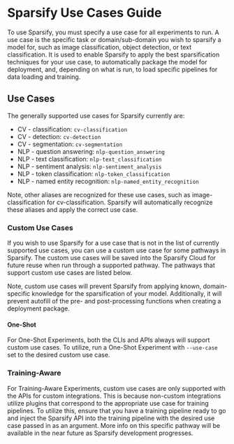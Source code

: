 <!--
Copyright (c) 2021 - present / Neuralmagic, Inc. All Rights Reserved.

Licensed under the Apache License, Version 2.0 (the "License");
you may not use this file except in compliance with the License.
You may obtain a copy of the License at

   http://www.apache.org/licenses/LICENSE-2.0

Unless required by applicable law or agreed to in writing,
software distributed under the License is distributed on an "AS IS" BASIS,
WITHOUT WARRANTIES OR CONDITIONS OF ANY KIND, either express or implied.
See the License for the specific language governing permissions and
limitations under the License.
-->

# Sparsify Use Cases Guide

To use Sparsify, you must specify a use case for all experiments to run.
A use case is the specific task or domain/sub-domain you wish to sparsify a model for, such as image classification, object detection, or text classification.
It is used to enable Sparsify to apply the best sparsification techniques for your use case, to automatically package the model for deployment, and, depending on what is run, to load specific pipelines for data loading and training.

## Use Cases

The generally supported use cases for Sparsify currently are:
- CV - classification: `cv-classification`
- CV - detection: `cv-detection`
- CV - segmentation: `cv-segmentation`
- NLP - question answering: `nlp-question_answering`
- NLP - text classification: `nlp-text_classification`
- NLP - sentiment analysis: `nlp-sentiment_analysis`
- NLP - token classification: `nlp-token_classification`
- NLP - named entity recognition: `nlp-named_entity_recognition`

Note, other aliases are recognized for these use cases, such as image-classification for cv-classification.
Sparsify will automatically recognize these aliases and apply the correct use case.

### Custom Use Cases

If you wish to use Sparsify for a use case that is not in the list of currently supported use cases, you can use a custom use case for some pathways in Sparsify.
The custom use cases will be saved into the Sparsify Cloud for future reuse when run through a supported pathway.
The pathways that support custom use cases are listed below.

Note, custom use cases will prevent Sparsify from applying known, domain-specific knowledge for the sparsification of your model.
Additionally, it will prevent autofill of the pre- and post-processing functions when creating a deployment package.

#### One-Shot

For One-Shot Experiments, both the CLIs and APIs always will support custom use cases.
To utilize, run a One-Shot Experiment with `--use-case` set to the desired custom use case.

### Training-Aware

For Training-Aware Experiments, custom use cases are only supported with the APIs for custom integrations.
This is because non-custom integrations utilize plugins that correspond to the appropriate use case for training pipelines.
To utilize this, ensure that you have a training pipeline ready to go and inject the Sparsify API into the training pipeline with the desired use case passed in as an argument.
More info on this specific pathway will be available in the near future as Sparsify development progresses.
